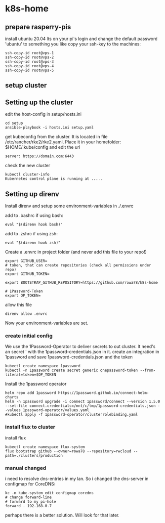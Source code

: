 # k8s-home

## prepare rasperry-pis

install ubuntu 20.04 lts on your pi's
login and change the default password 'ubuntu' to something you like
copy your ssh-key to the machines:

```
ssh-copy-id root@vps-1
ssh-copy-id root@vps-2
ssh-copy-id root@vps-3
ssh-copy-id root@vps-4
ssh-copy-id root@vps-5
```

## setup cluster

## Setting up the cluster

edit the host-config in setup/hosts.ini

```
cd setup
ansible-playbook -i hosts.ini setup.yaml
```

get kubeconfig from the cluster. It is located in file /etc/rancher/rke2/rke2.yaml. Place it in your homefolder: $HOME/.kube/config and edit the url
```
server: https://domain.com:6443
```


check the new cluster

```
kubectl cluster-info
Kubernetes control plane is running at .....
```

## Setting up direnv

Install direnv and setup some environment-variables in ./.envrc

add to .bashrc if using bash:
```
eval "$(direnv hook bash)"
```
add to .zshrc if using zsh:
```
eval "$(direnv hook zsh)"
```

Create a .envrc in project folder (and never add this file to your repo!)

```
export GITHUB_USER=
# token, that can create repositories (check all permissions under repo)
export GITHUB_TOKEN=

export BOOTSTRAP_GITHUB_REPOSITORY=https://github.com/rowa78/k8s-home

# 1Password-Token
export OP_TOKEN=
```

allow this file

```
direnv allow .envrc
```

Now your environment-variables are set.


### create initial config

We use the 1Password-Operator to deliver secrets to out cluster. It need's an secret ' with the 1password-credentials.json in it. create an integration in 1password and save 1password-credentials.json and the token

``` 
kubectl create namespace 1password
kubectl -n 1password create secret generic onepassword-token --from-literal=token=$OP_TOKEN
```

Install the 1password operator

```
helm repo add 1password https://1password.github.io/connect-helm-charts
helm -n 1password upgrade -i connect 1password/connect --version 1.5.0 --set-file connect.credentials=/mnt/c/tmp/1password-credentials.json --values 1password-operator/values.yaml
#kubectl apply -f 1password-operator/clusterrolebinding.yaml
```



### install flux to cluster

install flux

``` 
kubectl create namespace flux-system
flux bootstrap github --owner=rowa78 --repository=rwcloud --path=./clusters/production
```

### manual changed

i need to resolve dns-entries in my lan. So i changed the dns-server in configmap for CoreDNS:

```
kc -n kube-system edit configmap coredns
# change forward-line
# forward to my pi-hole
forward . 192.168.0.7
```

perhaps there is a better solution. Will look for that later.

